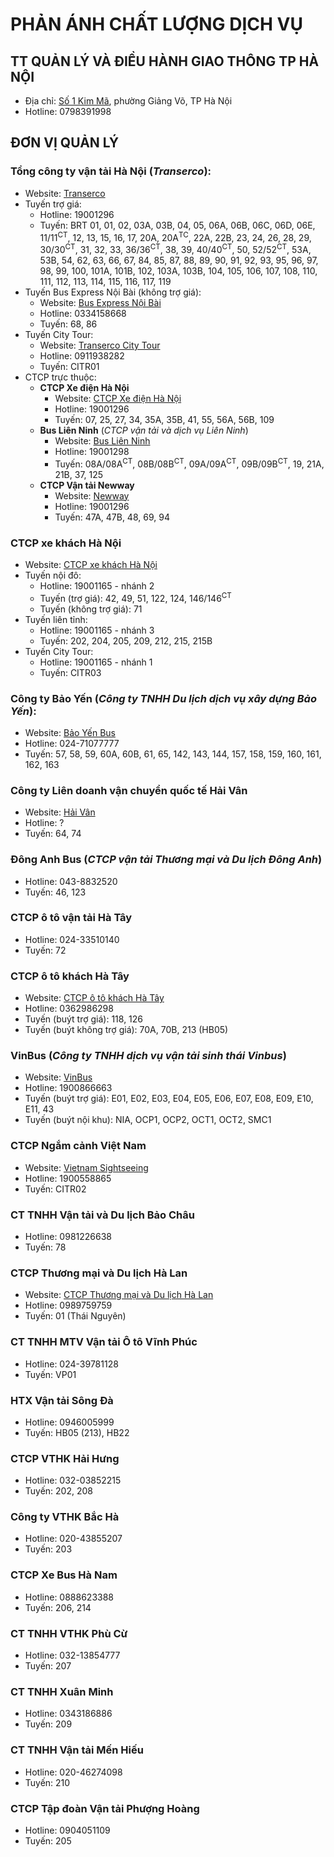 # PHẢN ÁNH CHẤT LƯỢNG DỊCH VỤ
## TT QUẢN LÝ VÀ ĐIỀU HÀNH GIAO THÔNG TP HÀ NỘI
- Địa chỉ: [Số 1 Kim Mã](https://maps.app.goo.gl/bqaWxjReobGUdZ2XA), phường Giảng Võ, TP Hà Nội
- Hotline: 0798391998
## ĐƠN VỊ QUẢN LÝ
### Tổng công ty vận tải Hà Nội (*Transerco*):
- Website: [Transerco](https://transerco.com.vn)
- Tuyến trợ giá:
  - Hotline: 19001296
  - Tuyến: BRT 01, 01, 02, 03A, 03B, 04, 05, 06A, 06B, 06C, 06D, 06E, 11/11<sup>CT</sup>, 12, 13, 15, 16, 17, 20A, 20A<sup>TC</sup>, 22A, 22B, 23, 24, 26, 28, 29, 30/30<sup>CT</sup>, 31, 32, 33, 36/36<sup>CT</sup>, 38, 39, 40/40<sup>CT</sup>, 50, 52/52<sup>CT</sup>, 53A, 53B, 54, 62, 63, 66, 67, 84, 85, 87, 88, 89, 90, 91, 92, 93, 95, 96, 97, 98, 99, 100, 101A, 101B, 102, 103A, 103B, 104, 105, 106, 107, 108, 110, 111, 112, 113, 114, 115, 116, 117, 119
- Tuyến Bus Express Nội Bài (không trợ giá): 
  - Website:  [Bus Express Nội Bài](https://busnoibai.com/vi)
  - Hotline: 0334158668
  - Tuyến: 68, 86
- Tuyến City Tour:
  - Website: [Transerco City Tour](https://hanoicitytour.com.vn/)
  - Hotline: 0911938282
  - Tuyến: CITR01
- CTCP trực thuộc:<br>
    - **CTCP Xe điện Hà Nội**
        - Website: [CTCP Xe điện Hà Nội](http://hanoitram.vn/)
        - Hotline: 19001296
        - Tuyến: 07, 25, 27, 34, 35A, 35B, 41, 55, 56A, 56B, 109
    - **Bus Liên Ninh** (*CTCP vận tải và dịch vụ Liên Ninh*)
        - Website: [Bus Liên Ninh](https://lienninh.com.vn/)
        - Hotline: 19001298
        - Tuyến: 08A/08A<sup>CT</sup>, 08B/08B<sup>CT</sup>, 09A/09A<sup>CT</sup>, 09B/09B<sup>CT</sup>, 19, 21A, 21B, 37, 125
    - **CTCP Vận tải Newway**
        - Website: [Newway](https://newwayjsc.com.vn/)
        - Hotline: 19001296
        - Tuyến: 47A, 47B, 48, 69, 94
### CTCP xe khách Hà Nội
- Website: [CTCP xe khách Hà Nội](https://xekhachhn.com/)
- Tuyến nội đô:
  - Hotline: 19001165 - nhánh 2
  - Tuyến (trợ giá): 42, 49, 51, 122, 124, 146/146<sup>CT</sup>
  - Tuyến (không trợ giá): 71
- Tuyến liên tỉnh: 
  - Hotline: 19001165 - nhánh 3
  - Tuyến: 202, 204, 205, 209, 212, 215, 215B
- Tuyến City Tour: 
  - Hotline: 19001165 - nhánh 1
  - Tuyến: CITR03
### Công ty Bảo Yến (*Công ty TNHH Du lịch dịch vụ xây dựng Bảo Yến*):
- Website: [Bảo Yến Bus](http://baoyenbus.com/)
- Hotline: 024-71077777
- Tuyến: 57, 58, 59, 60A, 60B, 61, 65, 142, 143, 144, 157, 158, 159, 160, 161, 162, 163
### Công ty Liên doanh vận chuyển quốc tế Hải Vân
- Website: [Hải Vân](http://haivan.com)
- Hotline: ?
- Tuyến: 64, 74
### Đông Anh Bus (*CTCP vận tải Thương mại và Du lịch Đông Anh*)
- Hotline: 043-8832520
- Tuyến: 46, 123
### CTCP ô tô vận tải Hà Tây
- Hotline: 024-33510140
- Tuyến: 72
### CTCP ô tô khách Hà Tây
- Website: [CTCP ô tô khách Hà Tây](https://otokhachhatay.com.vn/)
- Hotline: 0362986298
- Tuyến (buýt trợ giá): 118, 126
- Tuyến (buýt không trợ giá): 70A, 70B, 213 (HB05)
### VinBus (*Công ty TNHH dịch vụ vận tải sinh thái Vinbus*)
- Website: [VinBus](https://vinbus.vn/)
- Hotline: 1900866663
- Tuyến (buýt trợ giá): E01, E02, E03, E04, E05, E06, E07, E08, E09, E10, E11, 43
- Tuyến (buýt nội khu): NIA, OCP1, OCP2, OCT1, OCT2, SMC1
### CTCP Ngắm cảnh Việt Nam
- Website: [Vietnam Sightseeing](https://vn-sightseeing.com/)
- Hotline: 1900558865
- Tuyến: CITR02
### CT TNHH Vận tải và Du lịch Bảo Châu
- Hotline: 0981226638
- Tuyến: 78
### CTCP Thương mại và Du lịch Hà Lan
- Website: [CTCP Thương mại và Du lịch Hà Lan](https://halan.vn/)
- Hotline: 0989759759
- Tuyến: 01 (Thái Nguyên)
### CT TNHH MTV Vận tải Ô tô Vĩnh Phúc
- Hotline: 024-39781128
- Tuyến: VP01
### HTX Vận tải Sông Đà
- Hotline: 0946005999
- Tuyến: HB05 (213), HB22
### CTCP VTHK Hải Hưng
- Hotline: 032-03852215
- Tuyến: 202, 208
### Công ty VTHK Bắc Hà
- Hotline: 020-43855207
- Tuyến: 203
### CTCP Xe Bus Hà Nam
- Hotline: 0888623388
- Tuyến: 206, 214
### CT TNHH VTHK Phù Cừ
- Hotline: 032-13854777
- Tuyến: 207
### CT TNHH Xuân Minh
- Hotline: 0343186886
- Tuyến: 209
### CT TNHH Vận tải Mến Hiếu
- Hotline: 020-46274098
- Tuyến: 210
### CTCP Tập đoàn Vận tải Phượng Hoàng
- Hotline: 0904051109
- Tuyến: 205
